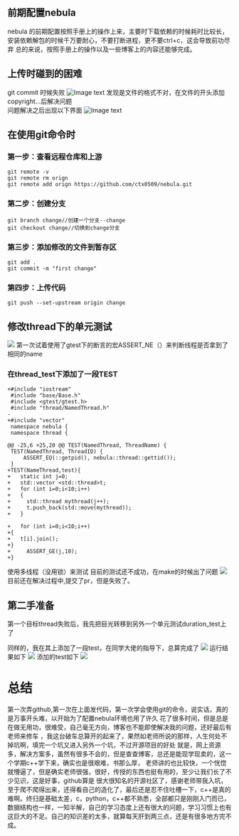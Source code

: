 ## 前期配置nebula
nebula 的前期配置按照手册上的操作上来，主要时下载依赖的时候耗时比较长，安装依赖解包的时候千万要耐心，不要打断进程，更不要ctrl+c，这会导致前功尽弃
总的来说，按照手册上的操作以及一些博客上的内容还能够完成。
## 上传时碰到的困难
git commit 时候失败
![Image text](https://github.com/ctx0509/hello-world/blob/master/image/TIM%E5%9B%BE%E7%89%8720191227015202.png?raw=true)
发现是文件的格式不对，在文件的开头添加copyright...后解决问题  
问题解决之后出现以下界面
![Image text](https://github.com/ctx0509/hello-world/blob/master/image/TIM%E5%9B%BE%E7%89%8720191227015218.png)
## 在使用git命令时
### 第一步：查看远程仓库和上游
```
git remote -v 
git remote rm orign
git remote add orign https://github.com/ctx0509/nebula.git
```

### 第二步：创建分支
```
git branch change//创建一个分支--change
git checkout change//切换到change分支
```
### 第三步：添加修改的文件到暂存区

```
git add .
git commit -m "first change"
```
### 第四步：上传代码
```
git push --set-upstream origin change
```

## 修改thread下的单元测试
![](https://github.com/ctx0509/hello-world/blob/master/image/image.png)
第一次试着使用了gtest下的断言的宏ASSERT_NE（）来判断线程是否拿到了相同的name

### 在thread_test下添加了一段TEST
```
+#include "iostream"
 #include "base/Base.h"
 #include <gtest/gtest.h>
 #include "thread/NamedThread.h"
-
+#include "vector"
 namespace nebula {
 namespace thread {

@@ -25,6 +25,20 @@ TEST(NamedThread, ThreadName) {
 TEST(NamedThread, ThreadID) {
     ASSERT_EQ(::getpid(), nebula::thread::gettid());
 }
+TEST(NameThread,test){
+   static int j=0;
+   std::vector <std::thread>t;
+   for (int i=0;i<10;i++)
+   {
+     std::thread mythread(j++);
+     t.push_back(std::move(mythread));
+   }

+   for (int i=0;i<10;i++)
+{
+   t[i].join();
+}
+     ASSERT_GE(j,10);
+}
```
使用多线程（没用锁）来测试
目前的测试还不成功，在make的时候出了问题
![](https://github.com/ctx0509/hello-world/blob/master/image/1.png)
目前还在解决过程中,提交了pr，但是失败了。
## 第二手准备
第一个目标thread失败后，我先把目光转移到另外一个单元测试duration_test上了

同样的，我在其上添加了一段test，在同学大佬的指导下，总算完成了
![](https://github.com/ctx0509/hello-world/blob/master/image/2.png)
运行结果如下
![](https://github.com/ctx0509/hello-world/blob/master/image/4.png)
添加的test如下
![](https://github.com/ctx0509/hello-world/blob/master/image/3.png)
# 总结
第一次弄github,第一次在上面发代码，第一次学会使用git的命令，说实话，真的是万事开头难，以开始为了配置nebula环境也用了许久
花了很多时间，但是总是在做无用功，很难受，自己毫无方向，博客也不能即使解决我的问题，还好最后有老师来修车
，我这台破车总算开的起来了，果然如老师所说的那样，人生何处不掉坑啊，填完一个坑又进入另外一个坑，不过开源项目的好处
就是，网上资源多，解决方案多，虽然有很多不会的，但是查查博客，总还是能现学现卖的，这一个学期c++学下来，确实也是很艰难，书那么厚，
老师讲的也比较快，一个恍惚就懵逼了，但是确实老师很强，很好，传授的东西也挺有用的，至少让我们长了不少见识，这是好事，github算是
很大很知名的开源社区了，感谢老师带我入坑，至于爬不爬得出来，还得看自己的造化了，最后还是忍不住吐槽一下，c++是真的难啊。终归是基础太差，c，python，c++都不熟悉，全部都只是刚刚入门而已，数据结构也一样，一知半解，自己的学习态度上还有很大的问题，学习习惯上也有这巨大的不足。自己的知识差的太多，就算每天肝到两三点，还是有很多地方完不成。

